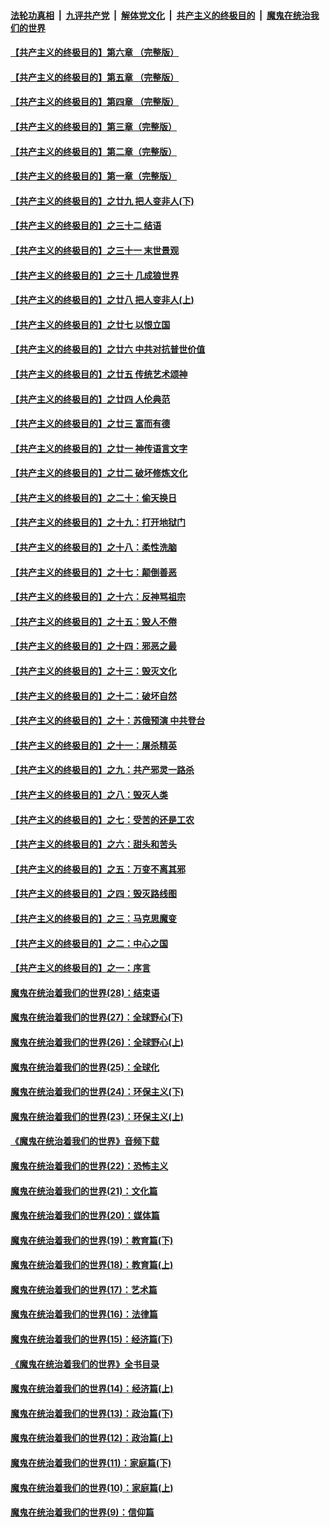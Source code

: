 ####  [法轮功真相](../../../../basic/blob/master/README.md?t=10021313) &nbsp;|&nbsp; [九评共产党](../../../../9ping.md/blob/master/README.md?t=10021313) &nbsp;|&nbsp; [解体党文化](../../../../jtdwh.md/blob/master/README.md?t=10021313)  &nbsp;|&nbsp; [共产主义的终极目的](../../../../gczydzjmd.md/blob/master/README.md?t=10021313) &nbsp;|&nbsp; [魔鬼在统治我们的世界](../../../../mgztzwmdsj.md/blob/master/README.md?t=10021313) 

#### [【共产主义的终极目的】第六章 （完整版）](../pages/nsc422/n11428913.md?t=10021313) 

#### [【共产主义的终极目的】第五章 （完整版）](../pages/nsc422/n11428912.md?t=10021313) 

#### [【共产主义的终极目的】第四章 （完整版）](../pages/nsc422/n11428907.md?t=10021313) 

#### [【共产主义的终极目的】第三章（完整版）](../pages/nsc422/n11428848.md?t=10021313) 

#### [【共产主义的终极目的】第二章（完整版）](../pages/nsc422/n11428831.md?t=10021313) 

#### [【共产主义的终极目的】第一章（完整版）](../pages/nsc422/n11417651.md?t=10021313) 

#### [【共产主义的终极目的】之廿九 把人变非人(下)](../pages/nsc422/n11344140.md?t=10021313) 

#### [【共产主义的终极目的】之三十二 结语](../pages/nsc422/n11360535.md?t=10021313) 

#### [【共产主义的终极目的】之三十一 末世景观](../pages/nsc422/n11351129.md?t=10021313) 

#### [【共产主义的终极目的】之三十 几成狼世界](../pages/nsc422/n11348280.md?t=10021313) 

#### [【共产主义的终极目的】之廿八 把人变非人(上)](../pages/nsc422/n11340492.md?t=10021313) 

#### [【共产主义的终极目的】之廿七 以恨立国](../pages/nsc422/n11336944.md?t=10021313) 

#### [【共产主义的终极目的】之廿六 中共对抗普世价值](../pages/nsc422/n11324785.md?t=10021313) 

#### [【共产主义的终极目的】之廿五 传统艺术颂神](../pages/nsc422/n11296396.md?t=10021313) 

#### [【共产主义的终极目的】之廿四 人伦典范](../pages/nsc422/n11296397.md?t=10021313) 

#### [【共产主义的终极目的】之廿三 富而有德](../pages/nsc422/n11283598.md?t=10021313) 

#### [【共产主义的终极目的】之廿一 神传语言文字](../pages/nsc422/n11263265.md?t=10021313) 

#### [【共产主义的终极目的】之廿二 破坏修炼文化](../pages/nsc422/n11245728.md?t=10021313) 

#### [【共产主义的终极目的】之二十：偷天换日](../pages/nsc422/n11238846.md?t=10021313) 

#### [【共产主义的终极目的】之十九：打开地狱门](../pages/nsc422/n11206376.md?t=10021313) 

#### [【共产主义的终极目的】之十八：柔性洗脑](../pages/nsc422/n11199994.md?t=10021313) 

#### [【共产主义的终极目的】之十七：颠倒善恶](../pages/nsc422/n11179782.md?t=10021313) 

#### [【共产主义的终极目的】之十六：反神骂祖宗](../pages/nsc422/n11166798.md?t=10021313) 

#### [【共产主义的终极目的】之十五：毁人不倦](../pages/nsc422/n11166792.md?t=10021313) 

#### [【共产主义的终极目的】之十四：邪恶之最](../pages/nsc422/n11150249.md?t=10021313) 

#### [【共产主义的终极目的】之十三：毁灭文化](../pages/nsc422/n11135227.md?t=10021313) 

#### [【共产主义的终极目的】之十二：破坏自然](../pages/nsc422/n11135214.md?t=10021313) 

#### [【共产主义的终极目的】之十：苏俄预演 中共登台](../pages/nsc422/n11118424.md?t=10021313) 

#### [【共产主义的终极目的】之十一：屠杀精英](../pages/nsc422/n11118442.md?t=10021313) 

#### [【共产主义的终极目的】之九：共产邪灵一路杀](../pages/nsc422/n11114139.md?t=10021313) 

#### [【共产主义的终极目的】之八：毁灭人类](../pages/nsc422/n11108503.md?t=10021313) 

#### [【共产主义的终极目的】之七：受苦的还是工农](../pages/nsc422/n11101809.md?t=10021313) 

#### [【共产主义的终极目的】之六：甜头和苦头](../pages/nsc422/n11096971.md?t=10021313) 

#### [【共产主义的终极目的】之五：万变不离其邪](../pages/nsc422/n11091285.md?t=10021313) 

#### [【共产主义的终极目的】之四：毁灭路线图](../pages/nsc422/n11086284.md?t=10021313) 

#### [【共产主义的终极目的】之三：马克思魔变](../pages/nsc422/n11061941.md?t=10021313) 

#### [【共产主义的终极目的】之二：中心之国](../pages/nsc422/n11047728.md?t=10021313) 

#### [【共产主义的终极目的】之一：序言](../pages/nsc422/n11086077.md?t=10021313) 

#### [魔鬼在统治着我们的世界(28)：结束语](../pages/nsc422/n10936246.md?t=10021313) 

#### [魔鬼在统治着我们的世界(27)：全球野心(下)](../pages/nsc422/n10928319.md?t=10021313) 

#### [魔鬼在统治着我们的世界(26)：全球野心(上)](../pages/nsc422/n10900318.md?t=10021313) 

#### [魔鬼在统治着我们的世界(25)：全球化](../pages/nsc422/n10788205.md?t=10021313) 

#### [魔鬼在统治着我们的世界(24)：环保主义(下)](../pages/nsc422/n10695307.md?t=10021313) 

#### [魔鬼在统治着我们的世界(23)：环保主义(上)](../pages/nsc422/n10688613.md?t=10021313) 

#### [《魔鬼在统治着我们的世界》音频下载](../pages/nsc422/n10635553.md?t=10021313) 

#### [魔鬼在统治着我们的世界(22)：恐怖主义](../pages/nsc422/n10614727.md?t=10021313) 

#### [魔鬼在统治着我们的世界(21)：文化篇](../pages/nsc422/n10597706.md?t=10021313) 

#### [魔鬼在统治着我们的世界(20)：媒体篇](../pages/nsc422/n10586579.md?t=10021313) 

#### [魔鬼在统治着我们的世界(19)：教育篇(下)](../pages/nsc422/n10564808.md?t=10021313) 

#### [魔鬼在统治着我们的世界(18)：教育篇(上)](../pages/nsc422/n10526970.md?t=10021313) 

#### [魔鬼在统治着我们的世界(17)：艺术篇](../pages/nsc422/n10499093.md?t=10021313) 

#### [魔鬼在统治着我们的世界(16)：法律篇](../pages/nsc422/n10485969.md?t=10021313) 

#### [魔鬼在统治着我们的世界(15)：经济篇(下)](../pages/nsc422/n10469975.md?t=10021313) 

#### [《魔鬼在统治着我们的世界》全书目录](../pages/nsc422/n10464261.md?t=10021313) 

#### [魔鬼在统治着我们的世界(14)：经济篇(上)](../pages/nsc422/n10457370.md?t=10021313) 

#### [魔鬼在统治着我们的世界(13)：政治篇(下)](../pages/nsc422/n10448270.md?t=10021313) 

#### [魔鬼在统治着我们的世界(12)：政治篇(上)](../pages/nsc422/n10444576.md?t=10021313) 

#### [魔鬼在统治着我们的世界(11)：家庭篇(下)](../pages/nsc422/n10440961.md?t=10021313) 

#### [魔鬼在统治着我们的世界(10)：家庭篇(上)](../pages/nsc422/n10435448.md?t=10021313) 

#### [魔鬼在统治着我们的世界(9)：信仰篇](../pages/nsc422/n10432159.md?t=10021313) 

